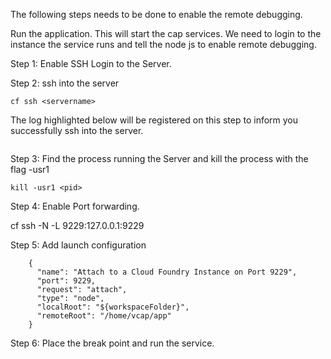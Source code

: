
The following steps needs to be done to enable the remote debugging.

Run the application. This will start the cap services. We need to login to the instance the service runs and tell the node js to enable remote debugging.

Step 1: Enable SSH Login to the Server. 

Step 2: ssh into the server

```
cf ssh <servername>
```

The log highlighted below will be registered on this step to inform you successfully ssh into the server.

<Image to be added>

Step 3: Find the process running the Server and kill the process with the flag -usr1 

```
kill -usr1 <pid>
```

Step 4: Enable Port forwarding. 

cf ssh -N -L 9229:127.0.0.1:9229 <servername>

Step 5: Add launch configuration 

```
    {
      "name": "Attach to a Cloud Foundry Instance on Port 9229",
      "port": 9229,
      "request": "attach",
      "type": "node",
      "localRoot": "${workspaceFolder}",
      "remoteRoot": "/home/vcap/app"
    }
```

Step 6: Place the break point and run the service. 
